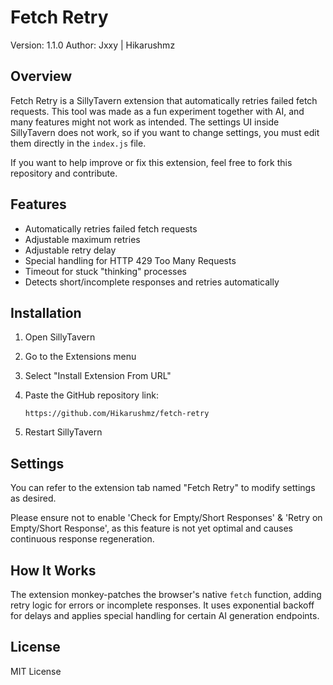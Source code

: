 # Fetch Retry

Version: 1.1.0
Author: Jxxy | Hikarushmz

## Overview

Fetch Retry is a SillyTavern extension that automatically retries failed fetch requests.
This tool was made as a fun experiment together with AI, and many features might not work as intended.
The settings UI inside SillyTavern does not work, so if you want to change settings, you must edit them directly in the `index.js` file.

If you want to help improve or fix this extension, feel free to fork this repository and contribute.

## Features

* Automatically retries failed fetch requests
* Adjustable maximum retries
* Adjustable retry delay
* Special handling for HTTP 429 Too Many Requests
* Timeout for stuck "thinking" processes
* Detects short/incomplete responses and retries automatically

## Installation

1. Open SillyTavern
2. Go to the Extensions menu
3. Select "Install Extension From URL"
4. Paste the GitHub repository link:

   ```
   https://github.com/Hikarushmz/fetch-retry
   ```
5. Restart SillyTavern

## Settings

You can refer to the extension tab named "Fetch Retry" to modify settings as desired.

Please ensure not to enable 'Check for Empty/Short Responses' & 'Retry on Empty/Short Response', as this feature is not yet optimal and causes continuous response regeneration.

## How It Works

The extension monkey-patches the browser's native `fetch` function, adding retry logic for errors or incomplete responses.
It uses exponential backoff for delays and applies special handling for certain AI generation endpoints.

## License

MIT License

